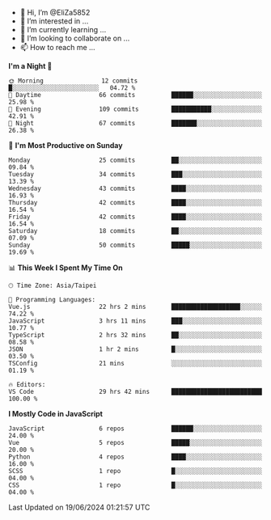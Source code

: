 - 👋 Hi, I’m @EliZa5852
- 👀 I’m interested in ...
- 🌱 I’m currently learning ...
- 💞️ I’m looking to collaborate on ...
- 📫 How to reach me ...

<!--START_SECTION:waka-->
**I'm a Night 🦉** 

```text
🌞 Morning                12 commits          █░░░░░░░░░░░░░░░░░░░░░░░░   04.72 % 
🌆 Daytime                66 commits          ██████░░░░░░░░░░░░░░░░░░░   25.98 % 
🌃 Evening                109 commits         ███████████░░░░░░░░░░░░░░   42.91 % 
🌙 Night                  67 commits          ███████░░░░░░░░░░░░░░░░░░   26.38 % 
```
📅 **I'm Most Productive on Sunday** 

```text
Monday                   25 commits          ██░░░░░░░░░░░░░░░░░░░░░░░   09.84 % 
Tuesday                  34 commits          ███░░░░░░░░░░░░░░░░░░░░░░   13.39 % 
Wednesday                43 commits          ████░░░░░░░░░░░░░░░░░░░░░   16.93 % 
Thursday                 42 commits          ████░░░░░░░░░░░░░░░░░░░░░   16.54 % 
Friday                   42 commits          ████░░░░░░░░░░░░░░░░░░░░░   16.54 % 
Saturday                 18 commits          ██░░░░░░░░░░░░░░░░░░░░░░░   07.09 % 
Sunday                   50 commits          █████░░░░░░░░░░░░░░░░░░░░   19.69 % 
```


📊 **This Week I Spent My Time On** 

```text
🕑︎ Time Zone: Asia/Taipei

💬 Programming Languages: 
Vue.js                   22 hrs 2 mins       ███████████████████░░░░░░   74.22 % 
JavaScript               3 hrs 11 mins       ███░░░░░░░░░░░░░░░░░░░░░░   10.77 % 
TypeScript               2 hrs 32 mins       ██░░░░░░░░░░░░░░░░░░░░░░░   08.58 % 
JSON                     1 hr 2 mins         █░░░░░░░░░░░░░░░░░░░░░░░░   03.50 % 
TSConfig                 21 mins             ░░░░░░░░░░░░░░░░░░░░░░░░░   01.19 % 

🔥 Editors: 
VS Code                  29 hrs 42 mins      █████████████████████████   100.00 % 
```

**I Mostly Code in JavaScript** 

```text
JavaScript               6 repos             ██████░░░░░░░░░░░░░░░░░░░   24.00 % 
Vue                      5 repos             █████░░░░░░░░░░░░░░░░░░░░   20.00 % 
Python                   4 repos             ████░░░░░░░░░░░░░░░░░░░░░   16.00 % 
SCSS                     1 repo              █░░░░░░░░░░░░░░░░░░░░░░░░   04.00 % 
CSS                      1 repo              █░░░░░░░░░░░░░░░░░░░░░░░░   04.00 % 
```




 Last Updated on 19/06/2024 01:21:57 UTC
<!--END_SECTION:waka-->
